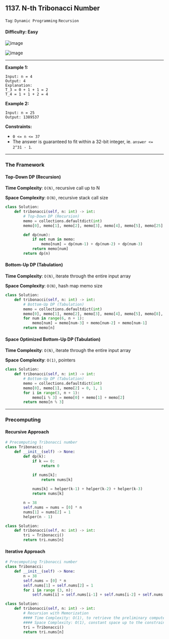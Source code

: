 ## 1137. N-th Tribonacci Number

```Tag```: ```Dynamic Programming``` ```Recursion```

#### Difficulty: Easy

![image](https://user-images.githubusercontent.com/35042430/218800745-28d757a5-ebbd-4e37-acd9-47e5e4d0e9df.png)

![image](https://user-images.githubusercontent.com/35042430/218800779-f7e4a449-9356-4d98-844b-3126740052ab.png)

---

__Example 1:__
```
Input: n = 4
Output: 4
Explanation:
T_3 = 0 + 1 + 1 = 2
T_4 = 1 + 1 + 2 = 4
```

__Example 2:__
```
Input: n = 25
Output: 1389537
```

__Constraints:__

- ```0 <= n <= 37```
- The answer is guaranteed to fit within a 32-bit integer, ie. ```answer <= 2^31 - 1```.

---

### The Framework

#### Top-Down DP (Recursion)

__Time Complexity__: ```O(N)```, recursive call up to N

__Space Complexity__: ```O(N)```, recursive stack call size

```Python
class Solution:
    def tribonacci(self, n: int) -> int:
        # Top-Down DP (Recursion)
        memo = collections.defaultdict(int)
        memo[0], memo[1], memo[2], memo[3], memo[4], memo[5], memo[25] = 0, 1, 1, 2, 4, 7, 1389537

        def dp(num):
            if not num in memo:
                memo[num] = dp(num-1) + dp(num-2) + dp(num-3)
            return memo[num]
        return dp(n)
```


#### Bottom-Up DP (Tabulation)

__Time Complexity__: ```O(N)```, iterate through the entire input array

__Space Complexity__: ```O(N)```, hash map memo size

```Python
class Solution:
    def tribonacci(self, n: int) -> int:
        # Bottom-Up DP (Tabulation)
        memo = collections.defaultdict(int)
        memo[0], memo[1], memo[2], memo[3], memo[4], memo[5], memo[8], memo[25] = 0, 1, 1, 2, 4, 7, 44, 1389537
        for num in range(6, n + 1):
            memo[num] = memo[num-3] + memo[num-2] + memo[num-1]
        return memo[n]
```


#### Space Optimized Bottom-Up DP (Tabulation)

__Time Complexity__: ```O(N)```, iterate through the entire input array

__Space Complexity__: ```O(1)```, pointers

```Python
class Solution:
    def tribonacci(self, n: int) -> int:
        # Bottom-Up DP (Tabulation)
        memo = collections.defaultdict(int)
        memo[0], memo[1], memo[2] = 0, 1, 1
        for i in range(3, n + 1):
            memo[i % 3] = memo[0] + memo[1] + memo[2]
        return memo[n % 3]
```

---

### Precomputing

#### Recursive Approach

```Python
# Precomputing Tribonacci number
class Tribonacci:
    def __init__(self) -> None:
        def dp(k):
            if k == 0:
                return 0

            if nums[k]:
                return nums[k]
                
            nums[k] = helper(k-1) + helper(k-2) + helper(k-3)
            return nums[k]

        n = 38
        self.nums = nums = [0] * n
        nums[1] = nums[2] = 1
        helper(n - 1)

class Solution:
    def tribonacci(self, n: int) -> int:
        tri = Tribonacci()
        return tri.nums[n]
```

#### Iterative Approach

```Python
# Precomputing Tribonacci number
class Tribonacci:
    def __init__(self) -> None:
        n = 38
        self.nums = [0] * n
        self.nums[1] = self.nums[2] = 1
        for i in range (3, n):
            self.nums[i] = self.nums[i-1] + self.nums[i-2] + self.nums[i-3]

class Solution:
    def tribonacci(self, n: int) -> int:
        # Recursion with Memorization
        #### Time Complexity: O(1), to retrieve the preliminary computed Tribonacci number
        #### Space Complexity: O(1), constant space up to the constraint
        tri = Tribonacci()
        return tri.nums[n]
```
